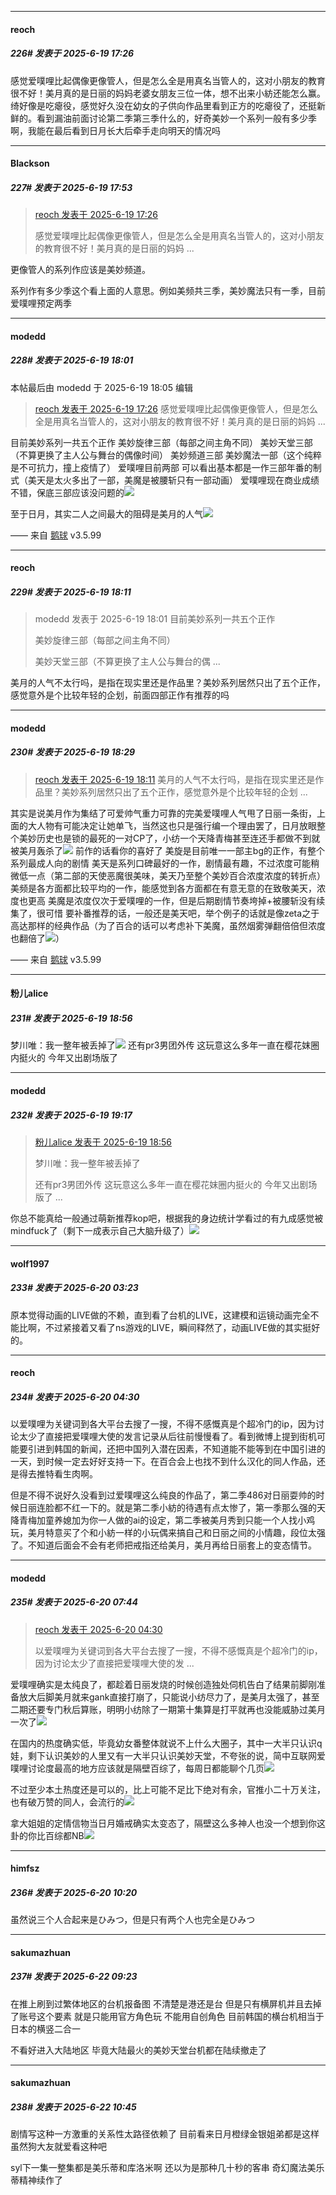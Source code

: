 ﻿
*****

####  reoch  
##### 226#       发表于 2025-6-19 17:26

感觉爱噗哩比起偶像更像管人，但是怎么全是用真名当管人的，这对小朋友的教育很不好！美月真的是日丽的妈妈老婆女朋友三位一体，想不出来小紡还能怎么赢。绮好像是吃瘪役，感觉好久没在幼女的子供向作品里看到正方的吃瘪役了，还挺新鲜的。看到漏油前面讨论第二季第三季什么的，好奇美妙一个系列一般有多少季啊，我能在最后看到日月长大后牵手走向明天的情况吗


*****

####  Blackson  
##### 227#       发表于 2025-6-19 17:53

<blockquote><a href="httphttps://stage1st.com/2b/forum.php?mod=redirect&amp;goto=findpost&amp;pid=67967003&amp;ptid=2162832" target="_blank">reoch 发表于 2025-6-19 17:26</a>

感觉爱噗哩比起偶像更像管人，但是怎么全是用真名当管人的，这对小朋友的教育很不好！美月真的是日丽的妈妈 ...</blockquote>
更像管人的系列作应该是美妙频道。

系列作有多少季这个看上面的人意思。例如美频共三季，美妙魔法只有一季，目前爱噗哩预定两季


*****

####  modedd  
##### 228#       发表于 2025-6-19 18:01

 本帖最后由 modedd 于 2025-6-19 18:05 编辑 
<blockquote><a href="httphttps://stage1st.com/2b/forum.php?mod=redirect&amp;goto=findpost&amp;pid=67967003&amp;ptid=2162832" target="_blank">reoch 发表于 2025-6-19 17:26</a>
感觉爱噗哩比起偶像更像管人，但是怎么全是用真名当管人的，这对小朋友的教育很不好！美月真的是日丽的妈妈 ...</blockquote>
目前美妙系列一共五个正作
美妙旋律三部（每部之间主角不同）
美妙天堂三部（不算更换了主人公与舞台的偶像时间）
美妙频道三部
美妙魔法一部（这个纯粹是不可抗力，撞上疫情了）
爱噗哩目前两部
可以看出基本都是一作三部年番的制式（美天是太火多出了一部，美魔是被腰斩只有一部动画）
爱噗哩现在商业成绩不错，保底三部应该没问题的<img src="https://static.stage1st.com/image/smiley/face2017/076.png" referrerpolicy="no-referrer">

至于日月，其实二人之间最大的阻碍是美月的人气<img src="https://static.stage1st.com/image/smiley/carton2017/019.png" referrerpolicy="no-referrer">

—— 来自 [鹅球](https://www.pgyer.com/GcUxKd4w) v3.5.99


*****

####  reoch  
##### 229#       发表于 2025-6-19 18:11

<blockquote>modedd 发表于 2025-6-19 18:01
目前美妙系列一共五个正作

美妙旋律三部（每部之间主角不同）

美妙天堂三部（不算更换了主人公与舞台的偶 ...</blockquote>
美月的人气不太行吗，是指在现实里还是作品里？美妙系列居然只出了五个正作，感觉意外是个比较年轻的企划，前面四部正作有推荐的吗


*****

####  modedd  
##### 230#       发表于 2025-6-19 18:29

<blockquote><a href="httphttps://stage1st.com/2b/forum.php?mod=redirect&amp;goto=findpost&amp;pid=67967279&amp;ptid=2162832" target="_blank">reoch 发表于 2025-6-19 18:11</a>
美月的人气不太行吗，是指在现实里还是作品里？美妙系列居然只出了五个正作，感觉意外是个比较年轻的企划 ...</blockquote>
其实是说美月作为集结了可爱帅气重力可靠的完美爱噗哩人气甩了日丽一条街，上面的大人物有可能决定让她单飞，当然这也只是强行编一个理由罢了，日月放眼整个美妙历史也是锁的最死的一对CP了，小纺一个天降青梅甚至连还手都做不到就被美月轰杀了<img src="https://static.stage1st.com/image/smiley/face2017/076.png" referrerpolicy="no-referrer">
前作的话看你的喜好了
美旋是目前唯一一部主bg的正作，有整个系列最成人向的剧情
美天是系列口碑最好的一作，剧情最有趣，不过浓度可能稍微低一点（第二部的天使恶魔很美味，美天乃至整个美妙百合浓度浓度的转折点）
美频是各方面都比较平均的一作，能感觉到各方面都在有意无意的在致敬美天，浓度也更高
美魔是浓度仅次于爱噗哩的一作，但是后期剧情节奏垮掉+被腰斩没有续集了，很可惜
要补番推荐的话，一般还是美天吧，举个例子的话就是像zeta之于高达那样的经典作品（为了百合的话可以考虑补下美魔，虽然烟雾弹翻倍倍但浓度也翻倍了<img src="https://static.stage1st.com/image/smiley/face2017/075.png" referrerpolicy="no-referrer">）

—— 来自 [鹅球](https://www.pgyer.com/GcUxKd4w) v3.5.99


*****

####  粉儿alice  
##### 231#       发表于 2025-6-19 18:56

梦川唯：我一整年被丢掉了<img src="https://static.stage1st.com/image/smiley/face2017/067.png" referrerpolicy="no-referrer">
还有pr3男团外传 这玩意这么多年一直在樱花妺圈内挺火的 今年又出剧场版了


*****

####  modedd  
##### 232#       发表于 2025-6-19 19:17

<blockquote><a href="httphttps://stage1st.com/2b/forum.php?mod=redirect&amp;goto=findpost&amp;pid=67967541&amp;ptid=2162832" target="_blank">粉儿alice 发表于 2025-6-19 18:56</a>

梦川唯：我一整年被丢掉了

还有pr3男团外传 这玩意这么多年一直在樱花妺圈内挺火的 今年又出剧场版了 ...</blockquote>
你总不能真给一般通过萌新推荐kop吧，根据我的身边统计学看过的有九成感觉被mindfuck了（剩下一成表示自己大脑升级了）<img src="https://static.stage1st.com/image/smiley/face2017/067.png" referrerpolicy="no-referrer">


*****

####  wolf1997  
##### 233#       发表于 2025-6-20 03:23

原本觉得动画的LIVE做的不赖，直到看了台机的LIVE，这建模和运镜动画完全不能比啊，不过紧接着又看了ns游戏的LIVE，瞬间释然了，动画LIVE做的其实挺好的。


*****

####  reoch  
##### 234#       发表于 2025-6-20 04:30

以爱噗哩为关键词到各大平台去搜了一搜，不得不感慨真是个超冷门的ip，因为讨论太少了直接把爱噗哩大使的发言记录从后往前慢慢看了。看到微博上提到街机可能要引进到韩国的新闻，还把中国列入潜在因素，不知道能不能等到在中国引进的一天，到时候一定去好好支持一下。在百合会上也找不到什么汉化的同人作品，还是得去推特看生肉啊。

但是不得不说好久没看到过爱噗哩这么纯良的作品了，第二季486对日丽耍帅的时候日丽连脸都不红一下的。就是第二季小紡的待遇有点太惨了，第一季那么强的天降青梅加童养媳加为你一人做的ai的设定，第二季被美月秀到只能一个人找小鸡玩，美月特意买了个和小紡一样的小玩偶来搞自己和日丽之间的小情趣，段位太强了。不知道后面会不会有老师把戒指还给美月，美月再给日丽套上的变态情节。


*****

####  modedd  
##### 235#       发表于 2025-6-20 07:44

<blockquote><a href="httphttps://stage1st.com/2b/forum.php?mod=redirect&amp;goto=findpost&amp;pid=67969169&amp;ptid=2162832" target="_blank">reoch 发表于 2025-6-20 04:30</a>

以爱噗哩为关键词到各大平台去搜了一搜，不得不感慨真是个超冷门的ip，因为讨论太少了直接把爱噗哩大使的发 ...</blockquote>
爱噗哩确实是太纯良了，都趁着日丽发烧的时候创造独处伺机告白了结果前脚刚准备放大后脚美月就来gank直接打崩了，只能说小纺尽力了，是美月太强了，甚至二期还要专门秋后算账，明明小纺除了一期第十集算是打平就再也没能威胁过美月一次了<img src="https://static.stage1st.com/image/smiley/face2017/118.png" referrerpolicy="no-referrer">

在国内的热度确实低，毕竟幼女番整体就说不上什么大圈子，其中一大半只认识q娃，剩下认识美妙的人里又有一大半只认识美妙天堂，不夸张的说，简中互联网爱噗哩讨论度最高的地方应该就是隔壁百综了，每周日都能聊个几页<img src="https://static.stage1st.com/image/smiley/face2017/068.png" referrerpolicy="no-referrer">

不过至少本土热度还是可以的，比上可能不足比下绝对有余，官推小二十万关注，也有破万赞的同人，会流行的<img src="https://static.stage1st.com/image/smiley/face2017/076.png" referrerpolicy="no-referrer">

拿大姐姐的定情信物当日月婚戒确实太变态了，隔壁这么多神人也没一个想到你这卦的你比百综都NB<img src="https://static.stage1st.com/image/smiley/face2017/068.png" referrerpolicy="no-referrer">


*****

####  himfsz  
##### 236#       发表于 2025-6-20 10:20

虽然说三个人合起来是ひみつ，但是只有两个人也完全是ひみつ


*****

####  sakumazhuan  
##### 237#       发表于 2025-6-22 09:23

在推上刷到过繁体地区的台机报备图 不清楚是港还是台 但是只有横屏机并且去掉了账号这个要素 就是只能用官方角色玩 不能用自创角色 目前韩国的横台机相当于日本的横竖二合一

不看好进入大陆地区 毕竟大陆最火的美妙天堂台机都在陆续撤走了


*****

####  sakumazhuan  
##### 238#       发表于 2025-6-22 10:45

剧情写这种一方激重的关系性太路径依赖了 目前看来日月橙绿金银姐弟都是这样 虽然狗大友就爱看这种吧

syl下一集一整集都是美乐蒂和库洛米啊 还以为是那种几十秒的客串 奇幻魔法美乐蒂精神续作了

